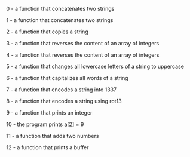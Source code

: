 
0 - a function that concatenates two strings

1 - a function that concatenates two strings

2 - a function that copies a string

3 - a function that reverses the content of an array of integers

4 - a function that reverses the content of an array of integers

5 - a function that changes all lowercase letters of a string to uppercase

6 - a function that capitalizes all words of a string

7 - a function that encodes a string into 1337

8 - a function that encodes a string using rot13

9 - a function that prints an integer

10 - the program prints a[2] = 9

11 - a function that adds two numbers

12 - a function that prints a buffer

